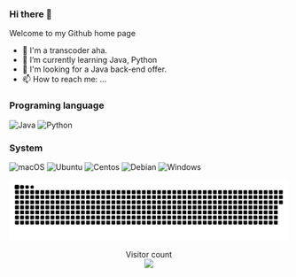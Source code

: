 ### Hi there 👋
Welcome to my Github home page

- 🔭 I'm a transcoder aha.
- 🌱 I’m currently learning Java, Python
- 🤔 I'm looking for a Java back-end offer.
- 📫 How to reach me: ...

### Programing language

![Java](https://img.shields.io/static/v1?style=for-the-badge&message=Java&color=347e9c&logo=Java&logoColor=ffffff&label=)
![Python](https://img.shields.io/static/v1?style=for-the-badge&message=Python&color=336e9d&logo=Python&logoColor=ffffff&label=)

### System

![macOS](https://img.shields.io/static/v1?style=for-the-badge&message=macOS&color=000000&logo=macOS&logoColor=ffffff&label=) 
![Ubuntu](https://img.shields.io/static/v1?style=for-the-badge&message=Ubuntu&color=d64614&logo=Ubuntu&logoColor=ffffff&label=) 
![Centos](https://img.shields.io/static/v1?style=for-the-badge&message=Centos&color=A81D33&logo=Centos&logoColor=ffffff&label=) 
![Debian](https://img.shields.io/static/v1?style=for-the-badge&message=Debian&color=A81D33&logo=Debian&logoColor=ffffff&label=) 
![Windows](https://img.shields.io/static/v1?style=for-the-badge&message=Windows&color=339af0&logo=Windows&logoColor=ffffff&label=)

<a href=#><img src="contributions.svg"></a>

<p align="center"> 
  Visitor count<br>
  <img src="https://profile-counter.glitch.me/yijiuchow/count.svg" />
</p>



<!--**YiJiuChow/yijiuchow** is a ✨ _special_ ✨ repository because its `README.md` (this file) appears on your GitHub profile.-->
<!--- 🔭 I’m currently working on ...-->
<!--- 👯 I’m looking to collaborate on ...  - 💬 Ask me about ...  - 😄 Pronouns: ...  - ⚡ Fun fact: ...-->
